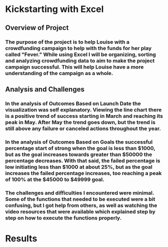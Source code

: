# Kickstarting with Excel

## Overview of Project

### The purpose of the project is to help Louise with a crowdfunding campaign to help with the funds for her play called "Fever." While using Excel I will be organizing, sorting and analyzing crowdfunding data to aim to make the project campaign successful. This will help Louise have a more understanding of the campaign as a whole.

## Analysis and Challenges

### In the analysis of Outcomes Based on Launch Date the visualization was self explanatory. Viewing the line chart there is a positive trend of success starting in March and reaching its peak in May. After May the trend goes down, but the trend is still above any failure or canceled actions throughout the year.

### In the analysis of Outcomes Based on Goals the successful percentage start of strong when the goal is less than $1000, but as the goal increases towards greater than $50000 the percentage decreases. With that said, the failed percentage is low initiating less than $1000 at about 25%, but as the goal increases the failed percentage increases, too reaching a peak of 100% at the $45000 to $49999 goal.

### The challenges and difficulties I encountered were minimal. Some of the functions that needed to be executed were a bit confusing, but I got help from others, as well as watching the video resources that were available which explained step by step on how to execute the functions properly.

# Results
